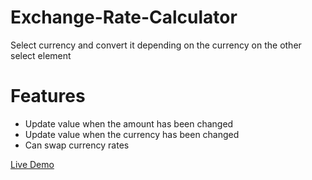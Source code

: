 # Exchange-Rate-Calculator

<p>Select currency and convert it depending on the currency on the other select element</p>

# Features
<ul>
  <li>Update value when the amount has been changed</li>
  <li>Update value when the currency has been changed</li>
  <li>Can swap currency rates</li>
</ul>

<a href="https://supremeking23.github.io/vanillaJSProject---Exchange-Rate-Calculator/">Live Demo</a>
